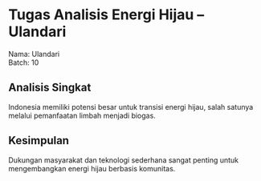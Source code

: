 # Tugas Analisis Energi Hijau – Ulandari

Nama: Ulandari  
Batch: 10

## Analisis Singkat

Indonesia memiliki potensi besar untuk transisi energi hijau, salah satunya melalui pemanfaatan limbah menjadi biogas.

## Kesimpulan

Dukungan masyarakat dan teknologi sederhana sangat penting untuk mengembangkan energi hijau berbasis komunitas.
